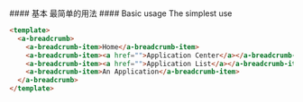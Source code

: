 <cn>
  #### 基本
  最简单的用法
</cn>

<us>
  #### Basic usage 
  The simplest use
</us>

```html
<template>
  <a-breadcrumb>
    <a-breadcrumb-item>Home</a-breadcrumb-item>
    <a-breadcrumb-item><a href="">Application Center</a></a-breadcrumb-item>
    <a-breadcrumb-item><a href="">Application List</a></a-breadcrumb-item>
    <a-breadcrumb-item>An Application</a-breadcrumb-item>
  </a-breadcrumb>
</template>
```
